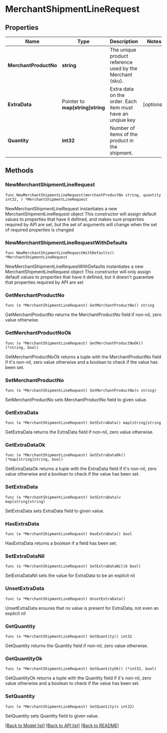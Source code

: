 # MerchantShipmentLineRequest

## Properties

Name | Type | Description | Notes
------------ | ------------- | ------------- | -------------
**MerchantProductNo** | **string** | The unique product reference used by the Merchant (sku). | 
**ExtraData** | Pointer to **map[string]string** | Extra data on the order. Each item must have an unqiue key | [optional] 
**Quantity** | **int32** | Number of items of the product in the shipment. | 

## Methods

### NewMerchantShipmentLineRequest

`func NewMerchantShipmentLineRequest(merchantProductNo string, quantity int32, ) *MerchantShipmentLineRequest`

NewMerchantShipmentLineRequest instantiates a new MerchantShipmentLineRequest object
This constructor will assign default values to properties that have it defined,
and makes sure properties required by API are set, but the set of arguments
will change when the set of required properties is changed

### NewMerchantShipmentLineRequestWithDefaults

`func NewMerchantShipmentLineRequestWithDefaults() *MerchantShipmentLineRequest`

NewMerchantShipmentLineRequestWithDefaults instantiates a new MerchantShipmentLineRequest object
This constructor will only assign default values to properties that have it defined,
but it doesn't guarantee that properties required by API are set

### GetMerchantProductNo

`func (o *MerchantShipmentLineRequest) GetMerchantProductNo() string`

GetMerchantProductNo returns the MerchantProductNo field if non-nil, zero value otherwise.

### GetMerchantProductNoOk

`func (o *MerchantShipmentLineRequest) GetMerchantProductNoOk() (*string, bool)`

GetMerchantProductNoOk returns a tuple with the MerchantProductNo field if it's non-nil, zero value otherwise
and a boolean to check if the value has been set.

### SetMerchantProductNo

`func (o *MerchantShipmentLineRequest) SetMerchantProductNo(v string)`

SetMerchantProductNo sets MerchantProductNo field to given value.


### GetExtraData

`func (o *MerchantShipmentLineRequest) GetExtraData() map[string]string`

GetExtraData returns the ExtraData field if non-nil, zero value otherwise.

### GetExtraDataOk

`func (o *MerchantShipmentLineRequest) GetExtraDataOk() (*map[string]string, bool)`

GetExtraDataOk returns a tuple with the ExtraData field if it's non-nil, zero value otherwise
and a boolean to check if the value has been set.

### SetExtraData

`func (o *MerchantShipmentLineRequest) SetExtraData(v map[string]string)`

SetExtraData sets ExtraData field to given value.

### HasExtraData

`func (o *MerchantShipmentLineRequest) HasExtraData() bool`

HasExtraData returns a boolean if a field has been set.

### SetExtraDataNil

`func (o *MerchantShipmentLineRequest) SetExtraDataNil(b bool)`

 SetExtraDataNil sets the value for ExtraData to be an explicit nil

### UnsetExtraData
`func (o *MerchantShipmentLineRequest) UnsetExtraData()`

UnsetExtraData ensures that no value is present for ExtraData, not even an explicit nil
### GetQuantity

`func (o *MerchantShipmentLineRequest) GetQuantity() int32`

GetQuantity returns the Quantity field if non-nil, zero value otherwise.

### GetQuantityOk

`func (o *MerchantShipmentLineRequest) GetQuantityOk() (*int32, bool)`

GetQuantityOk returns a tuple with the Quantity field if it's non-nil, zero value otherwise
and a boolean to check if the value has been set.

### SetQuantity

`func (o *MerchantShipmentLineRequest) SetQuantity(v int32)`

SetQuantity sets Quantity field to given value.



[[Back to Model list]](../README.md#documentation-for-models) [[Back to API list]](../README.md#documentation-for-api-endpoints) [[Back to README]](../README.md)


